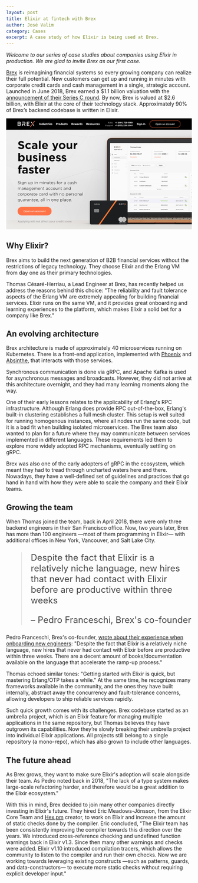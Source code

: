 ```yaml
---
layout: post
title: Elixir at fintech with Brex
author: José Valim
category: Cases
excerpt: A case study of how Elixir is being used at Brex.
---
```


*Welcome to our series of case studies about companies using Elixir in production. We are glad to invite Brex as our first case.*

[Brex](https://brex.com/) is reimagining financial systems so every growing company can realize their full potential. New customers can get up and running in minutes with corporate credit cards and cash management in a single, strategic account. Launched in June 2018, Brex earned a $1.1 billion valuation with the [announcement of their Series C round](https://techcrunch.com/2018/10/05/how-the-22-year-old-founders-of-brex-built-a-billion-dollar-business-in-less-than-2-years/).  By now, Brex is valued at $2.6 billion, with Elixir at the core of their technology stack. Approximately 90% of Brex’s backend codebase is written in Elixir.

![Brex website](/images/cases/brex.png)

## Why Elixir?

Brex aims to build the next generation of B2B financial services without the restrictions of legacy technology. They choose Elixir and the Erlang VM from day one as their primary technologies.

Thomas Césaré-Herriau, a Lead Engineer at Brex, has recently helped us address the reasons behind this choice: "The reliability and fault tolerance aspects of the Erlang VM are extremely appealing for building financial services. Elixir runs on the same VM, and it provides great onboarding and learning experiences to the platform, which makes Elixir a solid bet for a company like Brex."

## An evolving architecture

Brex architecture is made of approximately 40 microservices running on Kubernetes. There is a front-end application, implemented with [Phoenix](https://phoenixframework.org/) and [Absinthe](http://absinthe-graphql.org/), that interacts with those services.

Synchronous communication is done via gRPC, and Apache Kafka is used for asynchronous messages and broadcasts. However, they did not arrive at this architecture overnight, and they had many learning moments along the way.

One of their early lessons relates to the applicability of Erlang's RPC infrastructure. Although Erlang does provide RPC out-of-the-box, Erlang's built-in clustering establishes a full mesh cluster. This setup is well suited for running homogenous instances, where all nodes run the same code, but it is a bad fit when building isolated microservices. The Brex team also wanted to plan for a future where they may communicate between services implemented in different languages. These requirements led them to explore more widely adopted RPC mechanisms, eventually settling on gRPC.

Brex was also one of the early adopters of gRPC in the ecosystem, which meant they had to tread through uncharted waters here and there. Nowadays, they have a well-defined set of guidelines and practices that go hand in hand with how they were able to scale the company and their Elixir teams.

## Growing the team

When Thomas joined the team, back in April 2018, there were only three backend engineers in their San Francisco office. Now, two years later, Brex has more than 100 engineers —most of them programming in Elixir— with additional offices in New York, Vancouver, and Salt Lake City.

<blockquote style="font-size: 24px; color: #444">
<p>Despite the fact that Elixir is a relatively niche language, new hires that never had contact with Elixir before are productive within three weeks</p>
<p>– Pedro Franceschi, Brex's co-founder</p>
</blockquote>

Pedro Franceschi, Brex's co-founder, [wrote about their experience when onboarding new engineers](https://medium.com/brexeng/why-brex-chose-elixir-fe1a4f313195): "Despite the fact that Elixir is a relatively niche language, new hires that never had contact with Elixir before are productive within three weeks. There are a decent amount of books/documentation available on the language that accelerate the ramp-up process."

Thomas echoed similar tones: "Getting started with Elixir is quick, but mastering Erlang/OTP takes a while." At the same time, he recognizes many frameworks available in the community, and the ones they have built internally, abstract away the concurrency and fault-tolerance concerns, allowing developers to ship reliable services rapidly.

Such quick growth comes with its challenges. Brex codebase started as an umbrella project, which is an Elixir feature for managing multiple applications in the same repository, but Thomas believes they have outgrown its capabilities. Now they’re slowly breaking their umbrella project into individual Elixir applications. All projects still belong to a single repository (a mono-repo), which has also grown to include other languages.

## The future ahead

As Brex grows, they want to make sure Elixir's adoption will scale alongside their team. As Pedro noted back in 2018, "The lack of a type system makes large-scale refactoring harder, and therefore would be a great addition to the Elixir ecosystem."

With this in mind, Brex decided to join many other companies directly investing in Elixir's future. They hired Eric Meadows-Jönsson, from the Elixir Core Team and [Hex.pm](https://hex.pm) creator, to work on Elixir and increase the amount of static checks done by the compiler. Eric concluded, "The Elixir team has been consistently improving the compiler towards this direction over the years. We introduced cross-reference checking and undefined function warnings back in Elixir v1.3. Since then many other warnings and checks were added. Elixir v1.10 introduced compilation tracers, which allows the community to listen to the compiler and run their own checks. Now we are working towards leveraging existing constructs —such as patterns, guards, and data-constructors— to execute more static checks without requiring explicit developer input."

